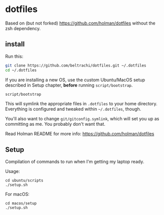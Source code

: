 # dotfiles

Based on (but not forked) https://github.com/holman/dotfiles without the zsh dependency.

## install

Run this:

```sh
git clone https://github.com/beltrachi/dotfiles.git ~/.dotfiles
cd ~/.dotfiles
```

If you are installing a new OS, use the custom Ubuntu/MacOS setup described in Setup chapter,
**before** running `script/bootstrap`.

```sh
script/bootstrap
```

This will symlink the appropriate files in `.dotfiles` to your home directory.
Everything is configured and tweaked within `~/.dotfiles`, though.

You'll also want to change `git/gitconfig.symlink`, which will set you up as
committing as me. You probably don't want that.

Read Holman README for more info: https://github.com/holman/dotfiles

## Setup

Compilation of commands to run when I'm getting my laptop ready.

Usage:
```
cd ubuntu/scripts
./setup.sh
```

For macOS:
```
cd macos/setup
./setup.sh
```